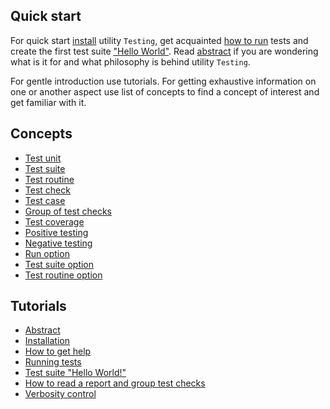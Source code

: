 ## Quick start

For quick start [install](<./tutorial/Installation.md>) utility `Testing`, get acquainted [how to run](<./tutorial/Running.md>) tests and create the first test suite ["Hello World"](<./tutorial/HelloWorld.md>). Read [abstract](<./tutorial/Abstract.md>) if you are wondering what is it for and what philosophy is behind utility `Testing`.

For gentle introduction use tutorials. For getting exhaustive information on one or another aspect use list of concepts to find a concept of interest and get familiar with it.

## Concepts

- [Test unit](./concept/TestObject.md)
- [Test suite](./concept/TestSuite.md)    
- [Test routine](./concept/TestRoutine.md)   
- [Test check](./concept/TestCheck.md)     
- [Test case](./concept/TestCase.md)
- [Group of test checks](./concept/TestCase.md)
- [Test coverage](./concept/TestCoverage.md)
- [Positive testing](./concept/TestCheck.md#Positive-testing)
- [Negative testing](./concept/TestCheck.md#Negative-testing)
- [Run option](./concept/TestOption.md#Run-option)
- [Test suite option](./concept/TestOption.md#Test-suite-option)
- [Test routine option](./concept/TestOption.md#Test-routine-option)

## Tutorials

- [Abstract](./tutorial/Abstract.md)
- [Installation](./tutorial/Installation.md)
- [How to get help](./tutorial/Help.md)
- [Running tests](./tutorial/Running.md)
- [Test suite "Hello World!"](./tutorial/HelloWorld.md)
- [How to read a report and group test checks](./tutorial/Report.md)
- [Verbosity control](./tutorial/Verbosity.md)
<!--
- [Test suite inheritance](./tutorial/SuiteInheritance.md)
- [Advanced test options](./tutorial/TestOptions.md)
-->
